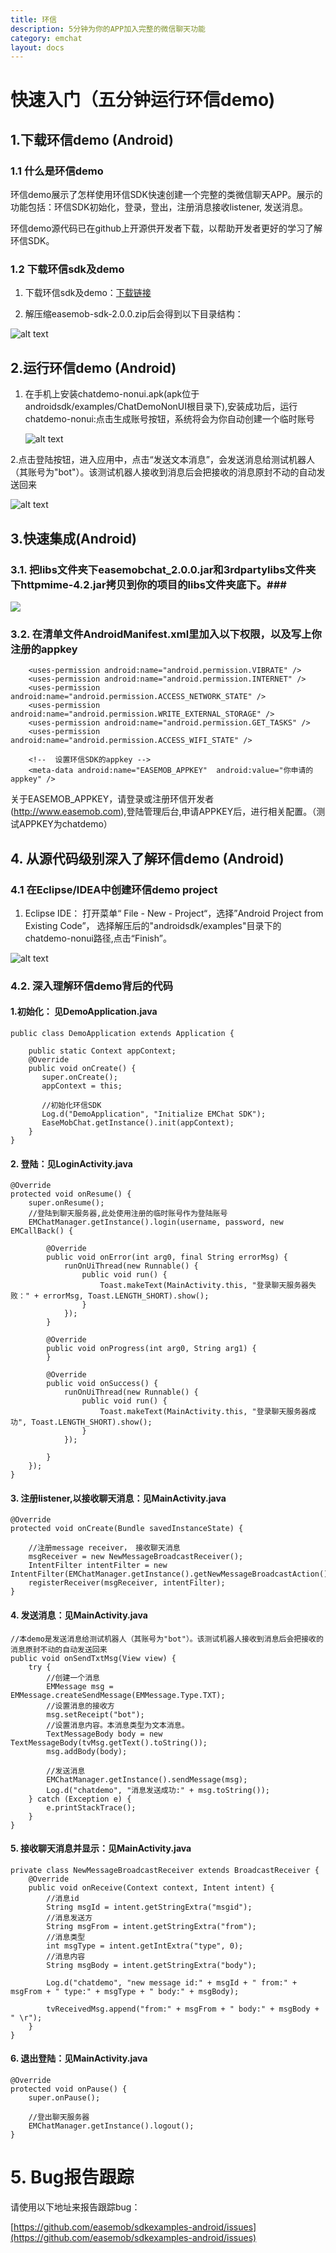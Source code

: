 ```yaml
---
title: 环信
description: 5分钟为你的APP加入完整的微信聊天功能
category: emchat
layout: docs
---
```


# 快速入门（五分钟运行环信demo) 


## 1.下载环信demo (Android) 

###  1.1 什么是环信demo

环信demo展示了怎样使用环信SDK快速创建一个完整的类微信聊天APP。展示的功能包括：环信SDK初始化，登录，登出，注册消息接收listener, 发送消息。

环信demo源代码已在github上开源供开发者下载，以帮助开发者更好的学习了解环信SDK。

### 1.2 下载环信sdk及demo 

    

1. 下载环信sdk及demo：[下载链接](http://www.easemob.com/downloads.php)

2. 解压缩easemob-sdk-2.0.0.zip后会得到以下目录结构：
 
 ![alt text](example_layout.png "Title")


## 2.运行环信demo (Android) 

1. 在手机上安装chatdemo-nonui.apk(apk位于androidsdk/examples/ChatDemoNonUI根目录下),安装成功后，运行chatdemo-nonui:点击生成账号按钮，系统将会为你自动创建一个临时账号

   ![alt text](login.png "demo")
 
2.点击登陆按钮，进入应用中，点击“发送文本消息”，会发送消息给测试机器人（其账号为"bot"）。该测试机器人接收到消息后会把接收的消息原封不动的自动发送回来

 ![alt text](demo.png "demo")


## 3.快速集成(Android) ##

### 3.1. 把libs文件夹下easemobchat_2.0.0.jar和3rdpartylibs文件夹下httpmime-4.2.jar拷贝到你的项目的libs文件夹底下。###

 ![](http://i.imgur.com/NrMwsez.jpg)

### 3.2. 在清单文件AndroidManifest.xml里加入以下权限，以及写上你注册的appkey

		<uses-permission android:name="android.permission.VIBRATE" />
	    <uses-permission android:name="android.permission.INTERNET" />
	    <uses-permission android:name="android.permission.ACCESS_NETWORK_STATE" />
	    <uses-permission android:name="android.permission.WRITE_EXTERNAL_STORAGE" />
	    <uses-permission android:name="android.permission.GET_TASKS" />
	    <uses-permission android:name="android.permission.ACCESS_WIFI_STATE" />
		
		<!--  设置环信SDK的appkey -->
	    <meta-data android:name="EASEMOB_APPKEY"  android:value="你申请的appkey" />

关于EASEMOB_APPKEY，请登录或注册环信开发者(http://www.easemob.com),登陆管理后台,申请APPKEY后，进行相关配置。（测试APPKEY为chatdemo）

## 4. 从源代码级别深入了解环信demo (Android)

 
### 4.1 在Eclipse/IDEA中创建环信demo project 


1. Eclipse IDE： 打开菜单“ File - New - Project“，选择”Android Project from Existing Code”， 选择解压后的"androidsdk/examples"目录下的chatdemo-nonui路径,点击“Finish”。

![alt text](guide1.png "demo")


### 4.2. 深入理解环信demo背后的代码 ###

#### 1.初始化： 见DemoApplication.java

    public class DemoApplication extends Application {
    
        public static Context appContext;
        @Override
        public void onCreate() { 
           super.onCreate();
           appContext = this;
     
           //初始化环信SDK
           Log.d("DemoApplication", "Initialize EMChat SDK");
           EaseMobChat.getInstance().init(appContext);
        }
    }


#### 2. 登陆：见LoginActivity.java ####

    @Override
    protected void onResume() {
        super.onResume();
        //登陆到聊天服务器,此处使用注册的临时账号作为登陆账号
        EMChatManager.getInstance().login(username, password, new EMCallBack() {

            @Override
            public void onError(int arg0, final String errorMsg) {
                runOnUiThread(new Runnable() {
                    public void run() {
                        Toast.makeText(MainActivity.this, "登录聊天服务器失败：" + errorMsg, Toast.LENGTH_SHORT).show();
                    }
                });
            }

            @Override
            public void onProgress(int arg0, String arg1) {
            }

            @Override
            public void onSuccess() {
                runOnUiThread(new Runnable() {
                    public void run() {
                        Toast.makeText(MainActivity.this, "登录聊天服务器成功", Toast.LENGTH_SHORT).show();
                    }
                });
                
            }
        });
    }

#### 3. 注册listener,以接收聊天消息：见MainActivity.java ####

    @Override
    protected void onCreate(Bundle savedInstanceState) {

        //注册message receiver， 接收聊天消息
        msgReceiver = new NewMessageBroadcastReceiver();
        IntentFilter intentFilter = new IntentFilter(EMChatManager.getInstance().getNewMessageBroadcastAction());
        registerReceiver(msgReceiver, intentFilter);
    }


#### 4. 发送消息：见MainActivity.java ####

    //本demo是发送消息给测试机器人（其账号为"bot"）。该测试机器人接收到消息后会把接收的消息原封不动的自动发送回来
    public void onSendTxtMsg(View view) {
        try {
            //创建一个消息
            EMMessage msg = EMMessage.createSendMessage(EMMessage.Type.TXT);
            //设置消息的接收方
            msg.setReceipt("bot");
            //设置消息内容。本消息类型为文本消息。
            TextMessageBody body = new TextMessageBody(tvMsg.getText().toString());
            msg.addBody(body);
        
            //发送消息
            EMChatManager.getInstance().sendMessage(msg);
            Log.d("chatdemo", "消息发送成功:" + msg.toString());
        } catch (Exception e) {
            e.printStackTrace();
        }
    }

#### 5. 接收聊天消息并显示：见MainActivity.java ####

    private class NewMessageBroadcastReceiver extends BroadcastReceiver {
        @Override
        public void onReceive(Context context, Intent intent) {
            //消息id
            String msgId = intent.getStringExtra("msgid");
            //消息发送方
            String msgFrom = intent.getStringExtra("from");
            //消息类型
            int msgType = intent.getIntExtra("type", 0);
            //消息内容
            String msgBody = intent.getStringExtra("body");
            
            Log.d("chatdemo", "new message id:" + msgId + " from:" + msgFrom + " type:" + msgType + " body:" + msgBody);
            
            tvReceivedMsg.append("from:" + msgFrom + " body:" + msgBody + " \r");
        }
    }

#### 6. 退出登陆：见MainActivity.java ####

    @Override
    protected void onPause() {
        super.onPause();
        
        //登出聊天服务器
        EMChatManager.getInstance().logout();
    }

<!-- # 4. 环信demo源代码 

 
环信提供了一系列demo以帮助开发者更好的学习了解环信SDK。所有demo均已在github上开源供开发者下载使用。你可以clone这些项目来学习了解环信SDK，也可以在这些demo基础上快速创建你自己的真正项目。环信SDK（Android版）在github的下载地址是：

[https://github.com/easemob/sdkexamples-android](https://github.com/easemob/sdkexamples-android)-->


# 5. Bug报告跟踪 #

请使用以下地址来报告跟踪bug：

[https://github.com/easemob/sdkexamples-android/issues](https://github.com/easemob/sdkexamples-android/issues)


